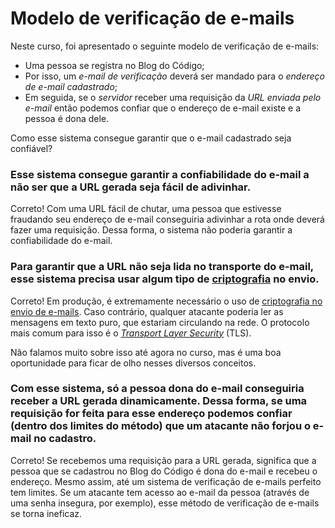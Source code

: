 

# Modelo de verificação de e-mails

Neste curso, foi apresentado o seguinte modelo de verificação de e-mails:

- Uma pessoa se registra no Blog do Código;
- Por isso, um *e-mail de verificação* deverá ser mandado para o *endereço de e-mail cadastrado*;
- Em seguida, se o *servidor* receber uma requisição da *URL enviada pelo e-mail* então podemos confiar que o endereço de e-mail existe e a pessoa é dona dele.

Como esse sistema consegue garantir que o e-mail cadastrado seja confiável?



### Esse sistema consegue garantir a confiabilidade do e-mail a não ser que a URL gerada seja fácil de adivinhar.

Correto! Com uma URL fácil de chutar, uma pessoa que estivesse fraudando seu endereço de e-mail conseguiria adivinhar a rota onde deverá fazer uma requisição. Dessa forma, o sistema não poderia garantir a confiabilidade do e-mail.



### Para garantir que a URL não seja lida no transporte do e-mail, esse sistema precisa usar algum tipo de [criptografia](https://support.google.com/transparencyreport/answer/7381230?hl=pt) no envio.

Correto! Em produção, é extremamente necessário o uso de [criptografia no envio de e-mails](https://support.google.com/transparencyreport/answer/7381230?hl=pt). Caso contrário, qualquer atacante poderia ler as mensagens em texto puro, que estariam circulando na rede. O protocolo mais comum para isso é o [*Transport Layer Security*](https://pt.wikipedia.org/wiki/Transport_Layer_Security) (TLS).

Não falamos muito sobre isso até agora no curso, mas é uma boa oportunidade para ficar de olho nesses diversos conceitos.



### Com esse sistema, só a pessoa dona do e-mail conseguiria receber a URL gerada dinamicamente. Dessa forma, se uma requisição for feita para esse endereço podemos confiar (dentro dos limites do método) que um atacante não forjou o e-mail no cadastro.

Correto! Se recebemos uma requisição para a URL gerada, significa que a pessoa que se cadastrou no Blog do Código é dona do e-mail e recebeu o endereço. Mesmo assim, até um sistema de verificação de e-mails perfeito tem limites. Se um atacante tem acesso ao e-mail da pessoa (através de uma senha insegura, por exemplo), esse método de verificação de e-mails se torna ineficaz.
